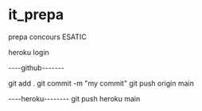 # it_prepa
prepa concours ESATIC


heroku login

----github-------

git add .
git commit -m "my commit"
git push origin main

----heroku--------
git push heroku main
